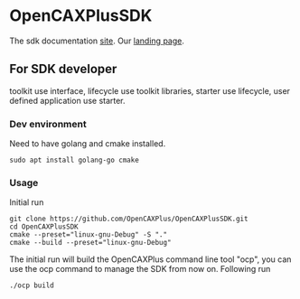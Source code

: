 # OpenCAXPlusSDK

The sdk documentation [site](https://sdk-dev.opencax.plus).
Our [landing page](https://opencax.plus).

## For SDK developer

toolkit use interface, lifecycle use toolkit libraries, starter use lifecycle, user defined application use starter.

### Dev environment

Need to have golang and cmake installed.

```
sudo apt install golang-go cmake
```

### Usage

Initial run

```
git clone https://github.com/OpenCAXPlus/OpenCAXPlusSDK.git
cd OpenCAXPlusSDK
cmake --preset="linux-gnu-Debug" -S "."
cmake --build --preset="linux-gnu-Debug"
```

The initial run will build the OpenCAXPlus command line tool "ocp", you can use the ocp command to manage the SDK from now on.
Following run

```
./ocp build
```
